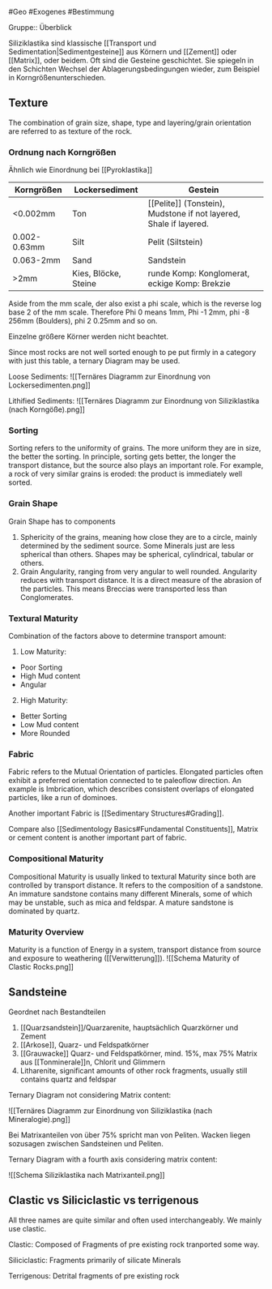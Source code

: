#Geo #Exogenes #Bestimmung 

Gruppe:: Überblick

Siliziklastika sind klassische [[Transport und Sedimentation|Sedimentgesteine]] aus Körnern und [[Zement]] oder [[Matrix]], oder beidem. Oft sind die Gesteine geschichtet. Sie spiegeln in den Schichten Wechsel der Ablagerungsbedingungen wieder, zum Beispiel in Korngrößenunterschieden.

## Texture

The combination of grain size, shape, type and layering/grain orientation are referred to as texture of the rock.

### Ordnung nach Korngrößen

Ähnlich wie Einordnung bei [[Pyroklastika]]

| Korngrößen   | Lockersediment       | Gestein                                       |
| ------------ | -------------------- | --------------------------------------------- |
| <0.002mm     | Ton                  | [[Pelite]] (Tonstein), Mudstone if not layered, Shale if layered.                         |
| 0.002-0.63mm | Silt                 | Pelit (Siltstein)                             |
| 0.063-2mm    | Sand                 | Sandstein                                     |
| >2mm         | Kies, Blöcke, Steine | runde Komp: Konglomerat, eckige Komp: Brekzie |

Aside from the mm scale, der also exist a phi scale, which is the reverse log base 2 of the mm scale. Therefore Phi 0 means 1mm, Phi -1 2mm, phi -8 256mm (Boulders), phi 2 0.25mm and so on.

Einzelne größere Körner werden nicht beachtet.

Since most rocks are not well sorted enough to pe put firmly  in a category with just this table, a ternary Diagram may be used.

Loose Sediments:
![[Ternäres Diagramm zur Einordnung von Lockersedimenten.png]]

Lithified Sediments:
![[Ternäres Diagramm zur Einordnung von Siliziklastika (nach Korngöße).png]]

### Sorting

Sorting refers to the uniformity of grains. The more uniform they are in size, the better the sorting. In principle, sorting gets better, the longer the transport distance, but the source also plays an important role. For example, a rock of very similar grains is eroded: the product is immediately well sorted.

### Grain Shape

Grain Shape has to components

1. Sphericity of the grains, meaning how close they are to a circle, mainly determined by the sediment source. Some Minerals just are less spherical than others. Shapes may be spherical, cylindrical, tabular or others.
2. Grain Angularity, ranging from very angular to well rounded. Angularity reduces with transport distance. It is a direct measure of the abrasion of the particles. This means Breccias were transported less than Conglomerates.

### Textural Maturity

Combination of the factors above to determine transport amount:

1. Low Maturity:
- Poor Sorting
- High Mud content
- Angular
2. High Maturity:
- Better Sorting
- Low Mud content
- More Rounded

### Fabric

Fabric refers to the Mutual Orientation of particles. Elongated particles often exhibit a preferred orientation connected to te paleoflow direction. An example is Imbrication, which describes consistent overlaps of elongated particles, like a run of dominoes.

Another important Fabric is [[Sedimentary Structures#Grading]].

Compare also [[Sedimentology Basics#Fundamental Constituents]], Matrix or cement content is another important part of fabric.

### Compositional Maturity

Compositional Maturity is usually linked to textural Maturity since both are controlled by transport distance. It refers to the composition of a sandstone. An immature sandstone contains many different Minerals, some of which may be unstable, such as mica and feldspar. A mature sandstone is dominated by quartz. 

### Maturity Overview

Maturity is a function of Energy in a system, transport distance from source and exposure to weathering ([[Verwitterung]]).
![[Schema Maturity of Clastic Rocks.png]]

## Sandsteine

Geordnet nach Bestandteilen

1. [[Quarzsandstein]]/Quarzarenite, hauptsächlich Quarzkörner und Zement
2. [[Arkose]], Quarz- und Feldspatkörner
3. [[Grauwacke]] Quarz- und Feldspatkörner, mind. 15%, max 75% Matrix aus [[Tonminerale]]n, Chlorit und Glimmern
4. Litharenite, significant amounts of other rock fragments, usually still contains quartz and feldspar

Ternary Diagram not considering Matrix content:

![[Ternäres Diagramm zur Einordnung von Siliziklastika (nach Mineralogie).png]]

Bei Matrixanteilen von über 75% spricht man von Peliten. Wacken liegen sozusagen zwischen Sandsteinen und Peliten.

Ternary Diagram with a fourth axis considering matrix content:

![[Schema Siliziklastika nach Matrixanteil.png]]

## Clastic vs Siliciclastic vs terrigenous

All three names are quite similar and often used interchangeably. We mainly use clastic.

Clastic: Composed of Fragments of pre existing rock tranported some way.

Siliciclastic: Fragments primarily of silicate Minerals

Terrigenous: Detrital fragments of pre existing rock

